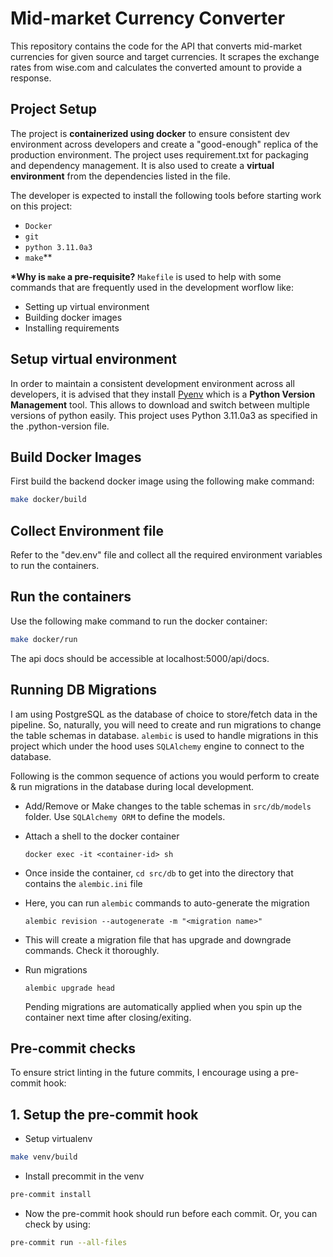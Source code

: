 # Mid-market Currency Converter

This repository contains the code for the API that converts mid-market currencies for given source and target currencies. It scrapes the exchange rates from wise.com and calculates the converted amount to provide a response.

## Project Setup

The project is **containerized using docker** to ensure consistent dev environment across developers and create a "good-enough" replica of the production environment.
The project uses requirement.txt for packaging and dependency management. It is also used to create a **virtual environment** from the dependencies listed in the file.

The developer is expected to install the following tools before starting work on this project:

- `Docker`
- `git`
- `python 3.11.0a3`
- `make`\*\*

**\*Why is `make` a pre-requisite?**
`Makefile` is used to help with some commands that are frequently used in the development worflow like:

- Setting up virtual environment
- Building docker images
- Installing requirements

## Setup virtual environment

In order to maintain a consistent development environment across all developers, it is advised that they install [Pyenv](https://github.com/pyenv/pyenv) which is a **Python Version Management** tool. This allows to download and switch between multiple versions of python easily. This project uses Python 3.11.0a3 as specified in the .python-version file.

## Build Docker Images

First build the backend docker image using the following make command:

```sh
make docker/build
```

## Collect Environment file

Refer to the "dev.env" file and collect all the required environment variables to run the containers.

## Run the containers

Use the following make command to run the docker container:

```sh
make docker/run
```

The api docs should be accessible at localhost:5000/api/docs.

## Running DB Migrations

I am using PostgreSQL as the database of choice to store/fetch data in the pipeline. So, naturally, you will need to create and run migrations to change the table schemas in database. `alembic` is used to handle migrations in this project which under the hood uses `SQLAlchemy` engine to connect to the database.

Following is the common sequence of actions you would perform to create & run migrations in the database during local development.

- Add/Remove or Make changes to the table schemas in `src/db/models` folder. Use `SQLAlchemy ORM` to define the models.

- Attach a shell to the docker container

  ```
  docker exec -it <container-id> sh
  ```

- Once inside the container, `cd src/db` to get into the directory that contains the `alembic.ini` file

- Here, you can run `alembic` commands to auto-generate the migration

  ```
  alembic revision --autogenerate -m "<migration name>"
  ```

- This will create a migration file that has upgrade and downgrade commands. Check it thoroughly.

- Run migrations

  ```
  alembic upgrade head
  ```

  Pending migrations are automatically applied when you spin up the container next time after closing/exiting.

## Pre-commit checks

To ensure strict linting in the future commits, I encourage using a pre-commit hook:

## 1. Setup the pre-commit hook

- Setup virtualenv

```sh
make venv/build
```

- Install precommit in the venv

```sh
pre-commit install
```

- Now the pre-commit hook should run before each commit. Or, you can check by using:

```sh
pre-commit run --all-files
```
